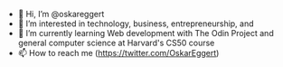- 👋 Hi, I’m @oskareggert
- 👀 I’m interested in technology, business, entrepreneurship, and 
- 🌱 I’m currently learning Web development with The Odin Project and general computer science at Harvard's CS50 course
- 📫 How to reach me (https://twitter.com/OskarEggert)

<!---
oskareggert/oskareggert is a ✨ special ✨ repository because its `README.md` (this file) appears on your GitHub profile.
You can click the Preview link to take a look at your changes.
--->
